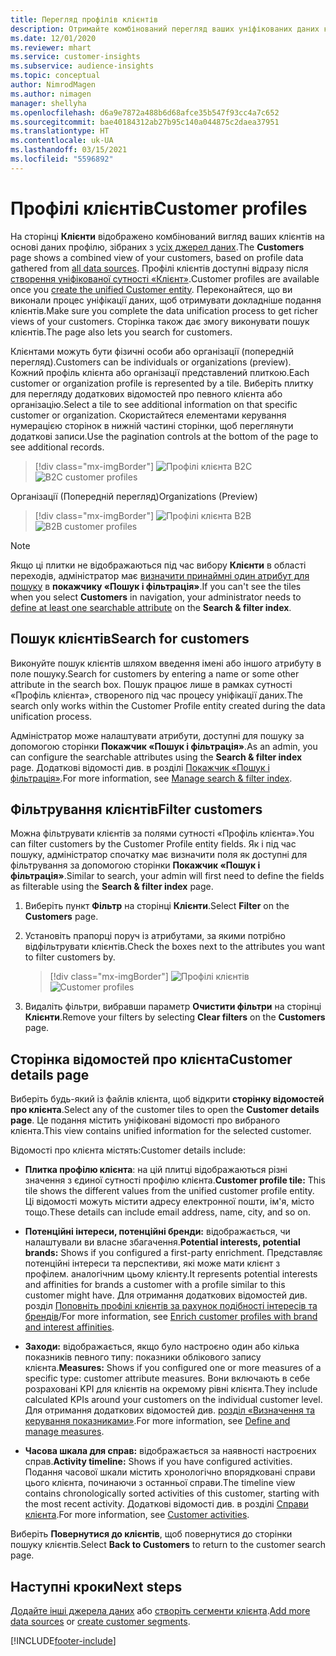 ```yaml
---
title: Перегляд профілів клієнтів
description: Отримайте комбінований перегляд ваших уніфікованих даних клієнтів.
ms.date: 12/01/2020
ms.reviewer: mhart
ms.service: customer-insights
ms.subservice: audience-insights
ms.topic: conceptual
author: NimrodMagen
ms.author: nimagen
manager: shellyha
ms.openlocfilehash: d6a9e7872a488b6d68afce35b547f93cc4a7c652
ms.sourcegitcommit: bae40184312ab27b95c140a044875c2daea37951
ms.translationtype: HT
ms.contentlocale: uk-UA
ms.lasthandoff: 03/15/2021
ms.locfileid: "5596892"
---
```

# <a name="customer-profiles"></a><span data-ttu-id="7f8bc-103">Профілі клієнтів</span><span class="sxs-lookup"><span data-stu-id="7f8bc-103">Customer profiles</span></span>

<span data-ttu-id="7f8bc-104">На сторінці **Клієнти** відображено комбінований вигляд ваших клієнтів на основі даних профілю, зібраних з [усіх джерел даних](data-sources.md).</span><span class="sxs-lookup"><span data-stu-id="7f8bc-104">The **Customers** page shows a combined view of your customers, based on profile data gathered from [all data sources](data-sources.md).</span></span> <span data-ttu-id="7f8bc-105">Профілі клієнтів доступні відразу після [створення уніфікованої сутності «Клієнт»](data-unification.md).</span><span class="sxs-lookup"><span data-stu-id="7f8bc-105">Customer profiles are available once you [create the unified Customer entity](data-unification.md).</span></span> <span data-ttu-id="7f8bc-106">Переконайтеся, що ви виконали процес уніфікації даних, щоб отримувати докладніше подання клієнтів.</span><span class="sxs-lookup"><span data-stu-id="7f8bc-106">Make sure you complete the data unification process to get richer views of your customers.</span></span> <span data-ttu-id="7f8bc-107">Сторінка також дає змогу виконувати пошук клієнтів.</span><span class="sxs-lookup"><span data-stu-id="7f8bc-107">The page also lets you search for customers.</span></span>

<span data-ttu-id="7f8bc-108">Клієнтами можуть бути фізичні особи або організації (попередній перегляд).</span><span class="sxs-lookup"><span data-stu-id="7f8bc-108">Customers can be individuals or organizations (preview).</span></span> <span data-ttu-id="7f8bc-109">Кожний профіль клієнта або організації представлений плиткою.</span><span class="sxs-lookup"><span data-stu-id="7f8bc-109">Each customer or organization profile is represented by a tile.</span></span> <span data-ttu-id="7f8bc-110">Виберіть плитку для перегляду додаткових відомостей про певного клієнта або організацію.</span><span class="sxs-lookup"><span data-stu-id="7f8bc-110">Select a tile to see additional information on that specific customer or organization.</span></span> <span data-ttu-id="7f8bc-111">Скористайтеся елементами керування нумерацією сторінок в нижній частині сторінки, щоб переглянути додаткові записи.</span><span class="sxs-lookup"><span data-stu-id="7f8bc-111">Use the pagination controls at the bottom of the page to see additional records.</span></span>

> [!div class="mx-imgBorder"] 
> <span data-ttu-id="7f8bc-112">![Профілі клієнта B2C](media/profiles-customers.png "Профілі клієнта B2C")</span><span class="sxs-lookup"><span data-stu-id="7f8bc-112">![B2C customer profiles](media/profiles-customers.png "B2C customer profiles")</span></span>

<span data-ttu-id="7f8bc-113">Організації (Попередній перегляд)</span><span class="sxs-lookup"><span data-stu-id="7f8bc-113">Organizations (Preview)</span></span>
> [!div class="mx-imgBorder"] 
> <span data-ttu-id="7f8bc-114">![Профілі клієнта B2B](media/profile-customers-b2b.png "Профілі клієнта B2B")</span><span class="sxs-lookup"><span data-stu-id="7f8bc-114">![B2B customer profiles](media/profile-customers-b2b.png "B2B customer profiles")</span></span>

> [!NOTE]
> <span data-ttu-id="7f8bc-115">Якщо ці плитки не відображаються під час вибору **Клієнти** в області переходів, адміністратор має [визначити принаймні один атрибут для пошуку](search-filter-index.md) в **покажчику «Пошук і фільтрація»**.</span><span class="sxs-lookup"><span data-stu-id="7f8bc-115">If you can't see the tiles when you select **Customers** in navigation, your administrator needs to [define at least one searchable attribute](search-filter-index.md) on the **Search & filter index**.</span></span>

## <a name="search-for-customers"></a><span data-ttu-id="7f8bc-116">Пошук клієнтів</span><span class="sxs-lookup"><span data-stu-id="7f8bc-116">Search for customers</span></span>

<span data-ttu-id="7f8bc-117">Виконуйте пошук клієнтів шляхом введення імені або іншого атрибуту в поле пошуку.</span><span class="sxs-lookup"><span data-stu-id="7f8bc-117">Search for customers by entering a name or some other attribute in the search box.</span></span> <span data-ttu-id="7f8bc-118">Пошук працює лише в рамках сутності «Профіль клієнта», створеного під час процесу уніфікації даних.</span><span class="sxs-lookup"><span data-stu-id="7f8bc-118">The search only works within the Customer Profile entity created during the data unification process.</span></span>

<span data-ttu-id="7f8bc-119">Адміністратор може налаштувати атрибути, доступні для пошуку за допомогою сторінки **Покажчик «Пошук і фільтрація»**.</span><span class="sxs-lookup"><span data-stu-id="7f8bc-119">As an admin, you can configure the searchable attributes using the **Search & filter index** page.</span></span> <span data-ttu-id="7f8bc-120">Додаткові відомості див. в розділі [Покажчик «Пошук і фільтрація»](search-filter-index.md).</span><span class="sxs-lookup"><span data-stu-id="7f8bc-120">For more information, see [Manage search & filter index](search-filter-index.md).</span></span>

## <a name="filter-customers"></a><span data-ttu-id="7f8bc-121">Фільтрування клієнтів</span><span class="sxs-lookup"><span data-stu-id="7f8bc-121">Filter customers</span></span>

<span data-ttu-id="7f8bc-122">Можна фільтрувати клієнтів за полями сутності «Профіль клієнта».</span><span class="sxs-lookup"><span data-stu-id="7f8bc-122">You can filter customers by the Customer Profile entity fields.</span></span> <span data-ttu-id="7f8bc-123">Як і під час пошуку, адміністратор спочатку має визначити поля як доступні для фільтрування за допомогою сторінки **Покажчик «Пошук і фільтрація»**.</span><span class="sxs-lookup"><span data-stu-id="7f8bc-123">Similar to search, your admin will first need to define the fields as filterable using the **Search & filter index** page.</span></span>

1. <span data-ttu-id="7f8bc-124">Виберіть пункт **Фільтр** на сторінці **Клієнти**.</span><span class="sxs-lookup"><span data-stu-id="7f8bc-124">Select **Filter** on the **Customers** page.</span></span>

2. <span data-ttu-id="7f8bc-125">Установіть прапорці поруч із атрибутами, за якими потрібно відфільтрувати клієнтів.</span><span class="sxs-lookup"><span data-stu-id="7f8bc-125">Check the boxes next to the attributes you want to filter customers by.</span></span>

   > [!div class="mx-imgBorder"] 
   > <span data-ttu-id="7f8bc-126">![Профілі клієнтів](media/profiles-customers3.png "Профілі клієнтів")</span><span class="sxs-lookup"><span data-stu-id="7f8bc-126">![Customer profiles](media/profiles-customers3.png "Customer profiles")</span></span>

3. <span data-ttu-id="7f8bc-127">Видаліть фільтри, вибравши параметр **Очистити фільтри** на сторінці **Клієнти**.</span><span class="sxs-lookup"><span data-stu-id="7f8bc-127">Remove your filters by selecting **Clear filters** on the **Customers** page.</span></span>

##  <a name="customer-details-page"></a><span data-ttu-id="7f8bc-128">Сторінка відомостей про клієнта</span><span class="sxs-lookup"><span data-stu-id="7f8bc-128">Customer details page</span></span>

<span data-ttu-id="7f8bc-129">Виберіть будь-який із файлів клієнта, щоб відкрити **сторінку відомостей про клієнта**.</span><span class="sxs-lookup"><span data-stu-id="7f8bc-129">Select any of the customer tiles to open the **Customer details page**.</span></span> <span data-ttu-id="7f8bc-130">Це подання містить уніфіковані відомості про вибраного клієнта.</span><span class="sxs-lookup"><span data-stu-id="7f8bc-130">This view contains unified information for the selected customer.</span></span>

<span data-ttu-id="7f8bc-131">Відомості про клієнта містять:</span><span class="sxs-lookup"><span data-stu-id="7f8bc-131">Customer details include:</span></span>

-   <span data-ttu-id="7f8bc-132">**Плитка профілю клієнта**: на цій плитці відображаються різні значення з єдиної сутності профілю клієнта.</span><span class="sxs-lookup"><span data-stu-id="7f8bc-132">**Customer profile tile:** This tile shows the different values from the unified customer profile entity.</span></span> <span data-ttu-id="7f8bc-133">Ці відомості можуть містити адресу електронної пошти, ім'я, місто тощо.</span><span class="sxs-lookup"><span data-stu-id="7f8bc-133">These details can include email address, name, city, and so on.</span></span> 

-   <span data-ttu-id="7f8bc-134">**Потенційні інтереси, потенційні бренди:** відображається, чи налаштували ви власне збагачення.</span><span class="sxs-lookup"><span data-stu-id="7f8bc-134">**Potential interests, potential brands:** Shows if you configured a first-party enrichment.</span></span> <span data-ttu-id="7f8bc-135">Представляє потенційні інтереси та перспективи, які може мати клієнт з профілем. аналогічним цьому клієнту.</span><span class="sxs-lookup"><span data-stu-id="7f8bc-135">It represents potential interests and affinities for brands a customer with a profile similar to this customer might have.</span></span> <span data-ttu-id="7f8bc-136">Для отримання додаткових відомостей див. розділ [Поповніть профілі клієнтів за рахунок подібності інтересів та брендів](enrichment-microsoft-graph.md)/</span><span class="sxs-lookup"><span data-stu-id="7f8bc-136">For more information, see [Enrich customer profiles with brand and interest affinities](enrichment-microsoft-graph.md).</span></span>

-   <span data-ttu-id="7f8bc-137">**Заходи:** відображається, якщо було настроєно один або кілька показників певного типу: показники облікового запису клієнта.</span><span class="sxs-lookup"><span data-stu-id="7f8bc-137">**Measures:** Shows if you configured one or more measures of a specific type: customer attribute measures.</span></span> <span data-ttu-id="7f8bc-138">Вони включають в себе розраховані KPI для клієнтів на окремому рівні клієнта.</span><span class="sxs-lookup"><span data-stu-id="7f8bc-138">They include calculated KPIs around your customers on the individual customer level.</span></span> <span data-ttu-id="7f8bc-139">Для отримання додаткових відомостей див. [розділ «Визначення та керування показниками»](measures.md).</span><span class="sxs-lookup"><span data-stu-id="7f8bc-139">For more information, see [Define and manage measures](measures.md).</span></span>

-   <span data-ttu-id="7f8bc-140">**Часова шкала для справ:** відображається за наявності настроєних справ.</span><span class="sxs-lookup"><span data-stu-id="7f8bc-140">**Activity timeline:** Shows if you have configured activities.</span></span> <span data-ttu-id="7f8bc-141">Подання часової шкали містить хронологічно впорядковані справи цього клієнта, починаючи з останньої справи.</span><span class="sxs-lookup"><span data-stu-id="7f8bc-141">The timeline view contains chronologically sorted activities of this customer, starting with the most recent activity.</span></span> <span data-ttu-id="7f8bc-142">Додаткові відомості див. в розділі [Справи клієнта](activities.md).</span><span class="sxs-lookup"><span data-stu-id="7f8bc-142">For more information, see [Customer activities](activities.md).</span></span>

<span data-ttu-id="7f8bc-143">Виберіть **Повернутися до клієнтів**, щоб повернутися до сторінки пошуку клієнтів.</span><span class="sxs-lookup"><span data-stu-id="7f8bc-143">Select **Back to Customers** to return to the customer search page.</span></span>

## <a name="next-steps"></a><span data-ttu-id="7f8bc-144">Наступні кроки</span><span class="sxs-lookup"><span data-stu-id="7f8bc-144">Next steps</span></span>

<span data-ttu-id="7f8bc-145">[Додайте інші джерела даних](data-sources.md) або [створіть сегменти клієнта](segments.md).</span><span class="sxs-lookup"><span data-stu-id="7f8bc-145">[Add more data sources](data-sources.md) or [create customer segments](segments.md).</span></span>


[!INCLUDE[footer-include](../includes/footer-banner.md)]
